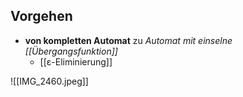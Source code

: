 ## Vorgehen 
- **von kompletten Automat** zu *Automat mit einselne [[Übergangsfunktion]]*
	- [[ε-Eliminierung]]


![[IMG_2460.jpeg]]